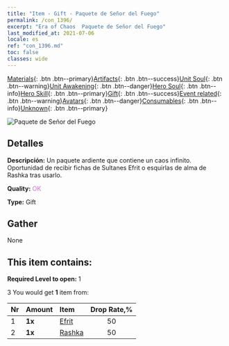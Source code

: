 ```yaml
---
title: "Item - Gift - Paquete de Señor del Fuego"
permalink: /con_1396/
excerpt: "Era of Chaos  Paquete de Señor del Fuego"
last_modified_at: 2021-07-06
locale: es
ref: "con_1396.md"
toc: false
classes: wide
---
```

 [Materials](/ItemsES/){: .btn .btn--primary}[Artifacts](/ItemsES/Artifacts/){: .btn .btn--success}[Unit Soul](/ItemsES/UnitSoul/){: .btn .btn--warning}[Unit Awakening](/ItemsES/UnitAwakening/){: .btn .btn--danger}[Hero Soul](/ItemsES/HeroSoul/){: .btn .btn--info}[Hero Skill](/ItemsES/HeroSkill/){: .btn .btn--primary}[Gift](/ItemsES/Gift/){: .btn .btn--success}[Event related](/ItemsES/Events/){: .btn .btn--warning}[Avatars](/ItemsES/Avatars/){: .btn .btn--danger}[Consumables](/ItemsES/Consumables/){: .btn .btn--info}[Unknown](/ItemsES/Unknown/){: .btn .btn--primary}

 ![Paquete de Señor del Fuego](/images/t/i_907010.png)

## Detalles
 **Descripción:** Un paquete ardiente que contiene un caos infinito. Oportunidad de recibir fichas de Sultanes Efrit o esquirlas de alma de Rashka tras usarlo.

 **Quality:** <span style="color: #DA70D6">OK</span>

 **Type:** Gift

## Gather

  None

## This item contains:

 **Required Level to open:** 1

 3 You would get **1** item  from:

  | Nr | Amount |     Item    | Drop Rate,% |
  |:---|:-------|:------------|:---------:|
  | 1 |  **1x** | [Efrit](/ItemsES/unt_231/) | 50 | 
  | 2 |  **1x** | [Rashka](/ItemsES/her_384/) | 50 | 
